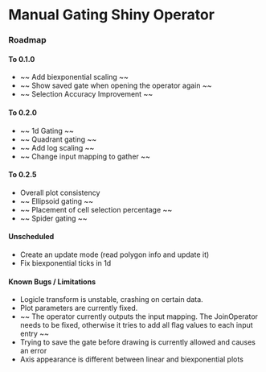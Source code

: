 # Manual Gating Shiny Operator

### Roadmap

#### To 0.1.0
* ~~ Add biexponential scaling ~~
* ~~ Show saved gate when opening the operator again ~~
* ~~ Selection Accuracy Improvement ~~

#### To 0.2.0
* ~~ 1d Gating ~~
* ~~ Quadrant gating ~~
* ~~ Add log scaling ~~
* ~~ Change input mapping to gather ~~

#### To 0.2.5
* Overall plot consistency
* ~~ Ellipsoid gating ~~
* ~~ Placement of cell selection percentage ~~
* ~~ Spider gating ~~

#### Unscheduled
* Create an update mode (read polygon info and update it)
* Fix biexponential ticks in 1d




#### Known Bugs / Limitations
* Logicle transform is unstable, crashing on certain data. 
* Plot parameters are currently fixed.
* ~~ The operator currently outputs the input mapping. The JoinOperator needs to be fixed, otherwise it tries to add all flag values to each input entry ~~
* Trying to save the gate before drawing is currently allowed and causes an error
* Axis appearance is different between linear and biexponential plots

